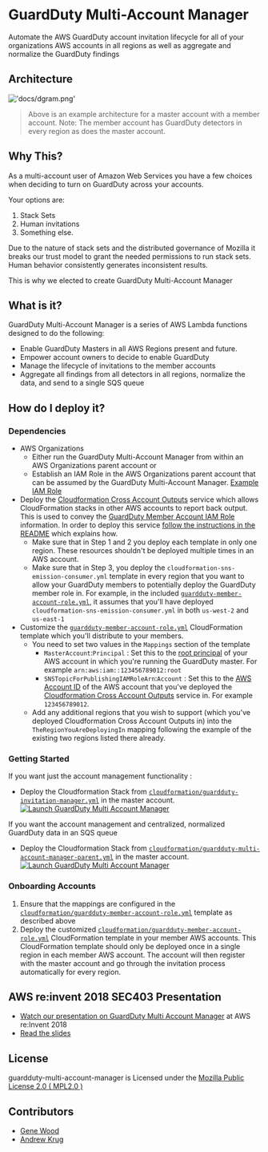 # GuardDuty Multi-Account Manager

Automate the AWS GuardDuty account invitation lifecycle for all of your 
organizations AWS accounts in all regions as well as aggregate and normalize 
the GuardDuty findings

## Architecture

!['docs/dgram.png'](docs/dgram.png)

> Above is an example architecture for a master account with a member account. 
> Note: The member account has GuardDuty detectors in every region as does the 
> master account.

## Why This?

As a multi-account user of Amazon Web Services you have a few choices when
deciding to turn on GuardDuty across your accounts.

Your options are:

1. Stack Sets
2. Human invitations
3. Something else.

Due to the nature of stack sets and the distributed governance of Mozilla it
breaks our trust model to grant the needed permissions to run stack sets.
Human behavior consistently generates inconsistent results.

This is why we elected to create GuardDuty Multi-Account Manager

## What is it?

GuardDuty Multi-Account Manager is a series of AWS Lambda functions designed to
do the following:

* Enable GuardDuty Masters in all AWS Regions present and future.
* Empower account owners to decide to enable GuardDuty
* Manage the lifecycle of invitations to the member accounts
* Aggregate all findings from all detectors in all regions, normalize the data,
  and send to a single SQS queue

## How do I deploy it?

### Dependencies

* AWS Organizations
  * Either run the GuardDuty Multi-Account Manager from within an AWS
    Organizations parent account or
  * Establish an IAM Role in the AWS Organizations parent account that can be
    assumed by the GuardDuty Multi-Account Manager.
    [Example IAM Role](docs/example-organizations-reader-iam-role.yml)
* Deploy the
  [Cloudformation Cross Account Outputs](https://github.com/mozilla/cloudformation-cross-account-outputs/)
  service which allows CloudFormation stacks in other AWS accounts to report
  back output. This is used to convey the
  [GuardDuty Member Account IAM Role](cloudformation/guardduty-member-account-role.yml)
  information. In order to deploy this service 
  [follow the instructions in the README](https://github.com/mozilla/cloudformation-cross-account-outputs#deploy-the-infrastructure)
  which explains how. 
  * Make sure that in Step 1 and 2 you deploy each template in only one region. These resources shouldn't be deployed multiple times in an AWS account.
  * Make sure that in Step 3, you deploy the `cloudformation-sns-emission-consumer.yml`
  template in every region that you want to allow your GuardDuty members to potentially
  deploy the GuardDuty member role in. For example, in the included 
  [`guardduty-member-account-role.yml`](cloudformation/guardduty-member-account-role.yml),
  it assumes that you'll have deployed `cloudformation-sns-emission-consumer.yml`
  in both `us-west-2` and `us-east-1`
* Customize the 
  [`guardduty-member-account-role.yml`](cloudformation/guardduty-member-account-role.yml)
  CloudFormation template which you'll distribute to your members. 
  * You need to set two values in the `Mappings` section of the template
    * `MasterAccount`:`Principal` : Set this to the 
      [root principal](https://docs.aws.amazon.com/IAM/latest/UserGuide/reference_policies_elements_principal.html#Principal_specifying)
      of your AWS account in which you're running the GuardDuty master. For
      example `arn:aws:iam::123456789012:root`
    * `SNSTopicForPublishingIAMRoleArn`:`Account` : Set this to the 
      [AWS Account ID](https://docs.aws.amazon.com/general/latest/gr/acct-identifiers.html#FindingYourAccountIdentifiers)
      of the AWS account that you've deployed the 
      [Cloudformation Cross Account Outputs](https://github.com/mozilla/cloudformation-cross-account-outputs/)
      service in. For example `123456789012`.
  * Add any additional regions that you wish to support (which you've deployed 
    Cloudformation Cross Account Outputs in) into the 
    `TheRegionYouAreDeployingIn` mapping following the example of the existing
    two regions listed there already.
  
### Getting Started

If you want just the account management functionality :

* Deploy the Cloudformation Stack from
  [`cloudformation/guardduty-invitation-manager.yml`](https://s3-us-west-2.amazonaws.com/public.us-west-2.infosec.mozilla.org/guardduty-multi-account-manager/cf/guardduty-invitation-manager.yml) in the master
  account. [![Launch GuardDuty Multi Account Manager](https://s3.amazonaws.com/cloudformation-examples/cloudformation-launch-stack.png)](https://console.aws.amazon.com/cloudformation/home?region=us-west-2#/stacks/new?stackName=guardduty-invitation-manager&templateURL=https://s3-us-west-2.amazonaws.com/public.us-west-2.infosec.mozilla.org/guardduty-multi-account-manager/cf/guardduty-invitation-manager.yml)

If you want the account management and centralized, normalized GuardDuty data in
an SQS queue

* Deploy the Cloudformation Stack from
  [`cloudformation/guardduty-multi-account-manager-parent.yml`](https://s3-us-west-2.amazonaws.com/public.us-west-2.infosec.mozilla.org/guardduty-multi-account-manager/cf/guardduty-multi-account-manager-parent.yml) in the master
  account. [![Launch GuardDuty Multi Account Manager](https://s3.amazonaws.com/cloudformation-examples/cloudformation-launch-stack.png)](https://console.aws.amazon.com/cloudformation/home?region=us-west-2#/stacks/new?stackName=guardduty-multi-account-manager&templateURL=https://s3-us-west-2.amazonaws.com/public.us-west-2.infosec.mozilla.org/guardduty-multi-account-manager/cf/guardduty-multi-account-manager-parent.yml)

### Onboarding Accounts

1. Ensure that the mappings are configured in the
   [`cloudformation/guardduty-member-account-role.yml`](cloudformation/guardduty-member-account-role.yml)
   template as described above
2. Deploy the customized [`cloudformation/guardduty-member-account-role.yml`](cloudformation/guardduty-member-account-role.yml)
   CloudFormation template in your member AWS accounts. This CloudFormation template should only be deployed once in a single
   region in each member AWS account. The account will then register with the master account and go through the invitation
   process automatically for every region.

## AWS re:invent 2018 SEC403 Presentation

* [Watch our presentation on GuardDuty Multi Account Manager](https://www.youtube.com/watch?v=M5yQpegaYF8&t=1889) at AWS re:Invent 2018
* [Read the slides](https://www.slideshare.net/AmazonWebServices/five-new-security-automations-using-aws-security-services-open-source-sec403-aws-reinvent-2018/47)

## License

guardduty-multi-account-manager is Licensed under the
[Mozilla Public License 2.0 ( MPL2.0 )](https://www.mozilla.org/en-US/MPL/2.0/)

## Contributors

* [Gene Wood](https://github.com/gene1wood/)
* [Andrew Krug](https://github.com/andrewkrug/)
